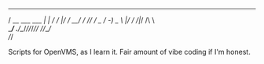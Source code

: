   ____              _   ____  _______
 / __ \___  ___ ___| | / /  |/  / __/
/ /_/ / _ \/ -_) _ \ |/ / /|_/ /\ \  
\____/ .__/\__/_//_/___/_/  /_/___/  
    /_/                              

Scripts for OpenVMS, as I learn it. Fair amount of vibe coding if I'm honest.


